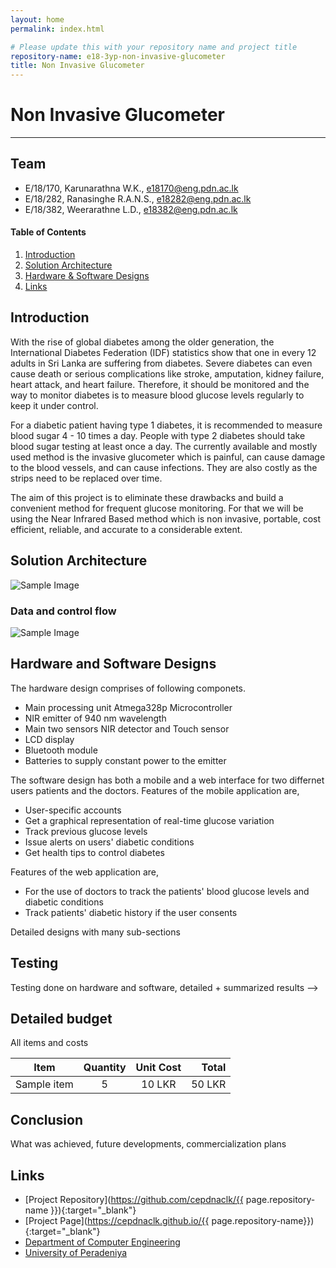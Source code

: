 ```yaml
---
layout: home
permalink: index.html

# Please update this with your repository name and project title
repository-name: e18-3yp-non-invasive-glucometer
title: Non Invasive Glucometer
---
```


[comment]: # "This is the standard layout for the project, but you can clean this and use your own template"

# Non Invasive Glucometer

---

## Team
-  E/18/170, Karunarathna W.K., [e18170@eng.pdn.ac.lk](mailto:e18170@eng.pdn.ac.lk)
-  E/18/282, Ranasinghe R.A.N.S., [e18282@eng.pdn.ac.lk](mailto:e18282@eng.pdn.ac.lk)
-  E/18/382, Weerarathne L.D., [e18382@eng.pdn.ac.lk](mailto:e18382@eng.pdn.ac.lk)

<!-- Image (photo/drawing of the final hardware) should be here -->

<!-- This is a sample image, to show how to add images to your page. To learn more options, please refer [this](https://projects.ce.pdn.ac.lk/docs/faq/how-to-add-an-image/) -->

<!-- ![Sample Image](./images/sample.png) -->

#### Table of Contents
1. [Introduction](#introduction)
2. [Solution Architecture](#solution-architecture )
3. [Hardware & Software Designs](#hardware-and-software-designs)
7. [Links](#links)

## Introduction

With the rise of global diabetes among the older generation, the International Diabetes Federation (IDF) statistics show that one in every 12 adults in Sri Lanka are suffering from diabetes. Severe diabetes can even cause death or serious complications like stroke, amputation, kidney failure, heart attack, and heart failure. Therefore, it should be monitored and the way to monitor diabetes is to measure blood glucose levels regularly to keep it under control.

For a diabetic patient having type 1 diabetes, it is recommended to measure blood sugar 4 - 10 times a day. People with type 2 diabetes should take blood sugar testing at least once a day. The currently available and mostly used method is the invasive glucometer which is painful, can cause damage to the blood vessels, and can cause infections. They are also costly as the strips need to be replaced over time.  

The aim of this project is to eliminate these drawbacks and build a convenient method for frequent glucose monitoring. For that we will be using the Near Infrared Based method which is non invasive, portable, cost efficient, reliable, and accurate to a considerable extent.


## Solution Architecture

![Sample Image](./images/system.jpg)

### Data and control flow

![Sample Image](./images/dataflow.jpg)
<!-- High level diagram + description -->

## Hardware and Software Designs

The hardware design comprises of following componets.
- Main processing unit Atmega328p Microcontroller
- NIR emitter of 940 nm wavelength
- Main two sensors NIR detector and Touch sensor
- LCD display
- Bluetooth module
- Batteries to supply constant power to the emitter

The software design has both a mobile and a web interface for two differnet users patients and the doctors.
Features of the mobile application are,
- User-specific accounts
- Get a graphical representation of real-time glucose variation
- Track previous glucose levels
- Issue alerts on users' diabetic conditions
- Get health tips to control diabetes 

Features of the web application are,
- For the use of doctors to track the patients' blood glucose levels and diabetic conditions
- Track patients' diabetic history if the user consents

Detailed designs with many sub-sections

## Testing

Testing done on hardware and software, detailed + summarized results -->

## Detailed budget

All items and costs

| Item          | Quantity  | Unit Cost  | Total  |
| ------------- |:---------:|:----------:|-------:|
| Sample item   | 5         | 10 LKR     | 50 LKR |

## Conclusion

What was achieved, future developments, commercialization plans 

## Links

- [Project Repository](https://github.com/cepdnaclk/{{ page.repository-name }}){:target="_blank"}
- [Project Page](https://cepdnaclk.github.io/{{ page.repository-name}}){:target="_blank"}
- [Department of Computer Engineering](http://www.ce.pdn.ac.lk/)
- [University of Peradeniya](https://eng.pdn.ac.lk/)

[//]: # (Please refer this to learn more about Markdown syntax)
[//]: # (https://github.com/adam-p/markdown-here/wiki/Markdown-Cheatsheet)
